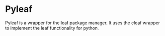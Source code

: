 # Pyleaf
Pyleaf is a wrapper for the leaf package manager. It uses the cleaf wrapper to implement the leaf functionality for python.